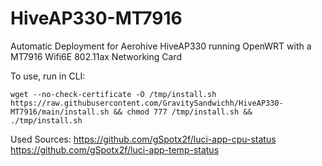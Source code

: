 # HiveAP330-MT7916
Automatic Deployment for Aerohive HiveAP330 running OpenWRT with a MT7916 Wifi6E 802.11ax Networking Card

To use, run in CLI:

```wget --no-check-certificate -O /tmp/install.sh https://raw.githubusercontent.com/GravitySandwichh/HiveAP330-MT7916/main/install.sh && chmod 777 /tmp/install.sh && ./tmp/install.sh```


Used Sources:
https://github.com/gSpotx2f/luci-app-cpu-status
https://github.com/gSpotx2f/luci-app-temp-status
